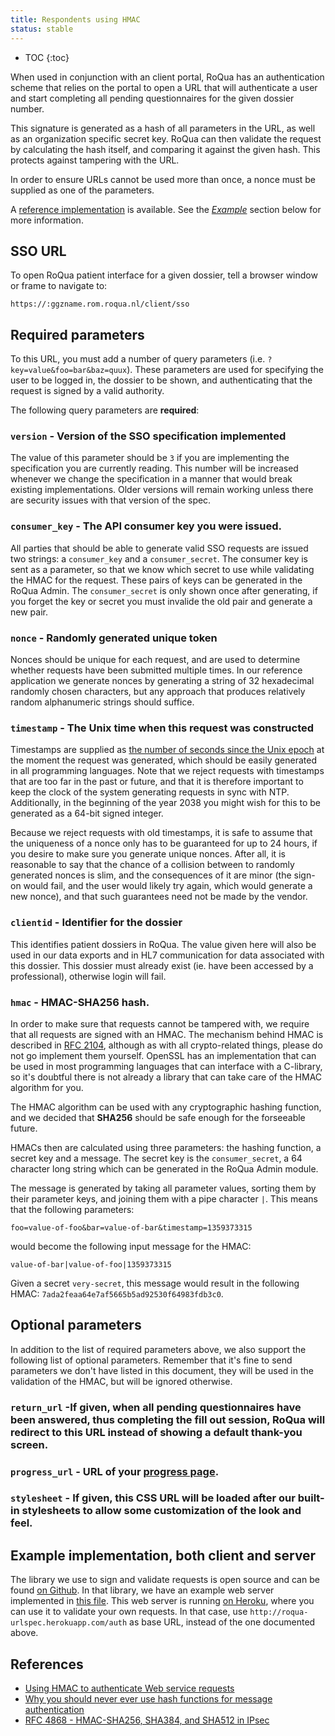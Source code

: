```yaml
---
title: Respondents using HMAC
status: stable
---
```


* TOC
{:toc}

When used in conjunction with an client portal, RoQua has an authentication scheme that relies on the portal to open a URL that will authenticate a user and start completing all pending questionnaires for the given dossier number.

This signature is generated as a hash of all parameters in the URL, as well as an organization specific secret key. RoQua can then validate the request by calculating the hash itself, and comparing it against the given hash. This protects against tampering with the URL.

In order to ensure URLs cannot be used more than once, a nonce must be supplied as one of the parameters.

A [reference implementation](https://github.com/roqua/authmac) is available. See the *[Example](#example-implementation-both-client-and-server)* section below for more information.

## SSO URL

To open RoQua patient interface for a given dossier, tell a browser
window or frame to navigate to:

    https://:ggzname.rom.roqua.nl/client/sso


## Required parameters

To this URL, you must add a number of query parameters (i.e. `?key=value&foo=bar&baz=quux`). These parameters are used for specifying the user to be logged in, the dossier to be shown, and authenticating that the request is signed by a valid authority.

The following query parameters are **required**:

### `version` - Version of the SSO specification implemented

The value of this parameter should be `3` if you are implementing the specification you are currently reading. This number will be increased whenever we change the specification in a manner that would break existing implementations. Older versions will remain working unless there are security issues with that version of the spec.

### `consumer_key` - The API consumer key you were issued.

All parties that should be able to generate valid SSO requests are issued two strings: a `consumer_key` and a `consumer_secret`. The consumer key is sent as a parameter, so that we know which secret to use while validating the HMAC for the request. These pairs of keys can be generated in the RoQua Admin. The `consumer_secret` is only shown once after generating, if you forget the key or secret you must invalide the old pair and generate a new pair.

### `nonce` - Randomly generated unique token

Nonces should be unique for each request, and are used to determine whether requests have been submitted multiple times. In our reference application we generate nonces by generating a string of 32 hexadecimal randomly chosen characters, but any approach that produces relatively random alphanumeric strings should suffice.

### `timestamp` - The Unix time when this request was constructed

Timestamps are supplied as [the number of seconds since the Unix epoch](https://en.wikipedia.org/wiki/Unix_time) at the moment the request was generated, which should be easily generated in all programming languages. Note that we reject requests with timestamps that are too far in the past or future, and that it is therefore important to keep the clock of the system generating requests in sync with NTP. Additionally, in the beginning of the year 2038 you might wish for this to be generated as a 64-bit signed integer.

Because we reject requests with old timestamps, it is safe to assume that the uniqueness of a nonce only has to be guaranteed for up to 24 hours, if you desire to make sure you generate unique nonces. After all, it is reasonable to say that the chance of a collision between to randomly generated nonces is slim, and the consequences of it are minor (the sign-on would fail, and the user would likely try again, which would generate a new nonce), and that such guarantees need not be made by the vendor.

### `clientid` - Identifier for the dossier

This identifies patient dossiers in RoQua. The value given here will also be used in our data exports and in HL7 communication for data associated with this dossier. This dossier must already exist (ie. have been accessed by a professional), otherwise login will fail.

### `hmac` - HMAC-SHA256 hash.

In order to make sure that requests cannot be tampered with, we require that all requests are signed with an HMAC. The mechanism behind HMAC is described in [RFC 2104](https://www.ietf.org/rfc/rfc2104.txt), although as with all crypto-related things, please do not go implement them yourself. OpenSSL has an implementation that can be used in most programming languages that can interface with a C-library, so it's doubtful there is not already a library that can take care of the HMAC algorithm for you.

The HMAC algorithm can be used with any cryptographic hashing function, and we decided that **SHA256** should be safe enough for the forseeable future.

HMACs then are calculated using three parameters: the hashing function, a secret key and a message. The secret key is the `consumer_secret`, a 64 character long string which can be generated in the RoQua Admin module.

The message is generated by taking all parameter values, sorting them by their parameter keys, and joining them with a pipe character `|`. This means that the following parameters:

```
foo=value-of-foo&bar=value-of-bar&timestamp=1359373315
```

would become the following input message for the HMAC:

```
value-of-bar|value-of-foo|1359373315
```

Given a secret `very-secret`, this message would result in the following HMAC: `7ada2feaa64e7af5665b5ad92530f64983fdb3c0`.

## Optional parameters

In addition to the list of required parameters above, we also support the following list of optional parameters. Remember that it's fine to send parameters we don't have listed in this document, they will be used in the validation of the HMAC, but will be ignored otherwise.

### `return_url` -If given, when all pending questionnaires have been answered, thus completing the fill out session, RoQua will redirect to this URL instead of showing a default thank-you screen.

### `progress_url` - URL of your [progress page](../../dossier/fill_out_sessions/#progress-page).

### `stylesheet` - If given, this CSS URL will be loaded after our built-in stylesheets to allow some customization of the look and feel.


## Example implementation, both client and server

The library we use to sign and validate requests is open source and can be found [on Github](https://github.com/roqua/authmac). In that library, we have an example web server implemented in [this file](https://github.com/roqua/authmac/blob/master/example/app.rb). This web server is running [on Heroku](http://roqua-urlspec.herokuapp.com), where you can use it to validate your own requests. In that case, use `http://roqua-urlspec.herokuapp.com/auth` as base URL, instead of the one documented above.

## References

* [Using HMAC to authenticate Web service requests](http://rc3.org/2011/12/02/using-hmac-to-authenticate-web-service-requests/)
* [Why you should never ever use hash functions for message authentication](http://blog.jcoglan.com/2012/06/09/why-you-should-never-use-hash-functions-for-message-authentication/)
* [RFC 4868 - HMAC-SHA256, SHA384, and SHA512 in IPsec](http://tools.ietf.org/html/rfc4868#page-17)
